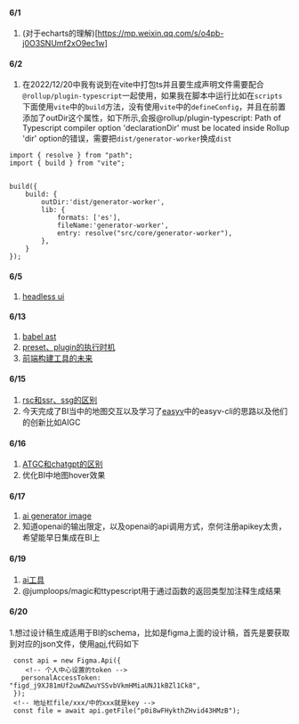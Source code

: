 #### 6/1
1. (对于echarts的理解)[https://mp.weixin.qq.com/s/o4pb-j0O3SNUmf2xO9ec1w]

#### 6/2
1. 在2022/12/20中我有说到在vite中打包ts并且要生成声明文件需要配合`@rollup/plugin-typescript`一起使用，如果我在脚本中运行比如在`scripts`下面使用`vite`中的`build`方法，没有使用`vite`中的`defineConfig`，并且在前置添加了outDir这个属性，如下所示,会报@rollup/plugin-typescript: Path of Typescript compiler option 'declarationDir' must be located inside Rollup 'dir' option的错误，需要把`dist/generator-worker`换成`dist`
```
import { resolve } from "path";
import { build } from "vite";


build({
    build: {
        outDir:'dist/generator-worker',
        lib: {
            formats: ['es'],
            fileName:'generator-worker',
            entry: resolve("src/core/generator-worker"),
        },
    }
});

```

#### 6/5
1. [headless ui](https://zhuanlan.zhihu.com/p/578736019)

#### 6/13
1. [babel ast](https://mp.weixin.qq.com/s/bRk9exa31Lbzz8JeOsKBNQ)
2. [preset、plugin的执行时机](https://zhuanlan.zhihu.com/p/561179796)
3. [前端构建工具的未来](https://mp.weixin.qq.com/s/od1_nqs6bQy5PGHcvZxtZQ)

#### 6/15
1. [rsc和ssr、ssg的区别](https://mp.weixin.qq.com/s/TFxQSwOLQJWBC-ErWaHS9Q)
2. 今天完成了BI当中的地图交互以及学习了[easyv](https://dtstack.yuque.com/easyv/il3lgc/uddxhvath5vew7uv)中的easyv-cli的思路以及他们的创新比如AIGC

#### 6/16
1. [ATGC和chatgpt的区别](https://baijiahao.baidu.com/s?id=1762208635927975432&wfr=spider&for=pc)
2. 优化BI中地图hover效果

#### 6/17
1. [ai generator image](https://blog.csdn.net/weixin_47967031/article/details/129699654)
2. 知道openai的输出限定，以及openai的api调用方式，奈何注册apikey太贵，希望能早日集成在BI上

#### 6/19
1. [ai工具](https://mp.weixin.qq.com/s/QAvJNbDjX-hbmN4cuCtVzw)
2. @jumploops/magic和ttypescript用于通过函数的返回类型加注释生成结果

#### 6/20
1.想过设计稿生成适用于BI的schema，比如是figma上面的设计稿，首先是要获取到对应的json文件，使用[api](https://www.figma.com/developers/api),代码如下
```
 const api = new Figma.Api({
    <!-- 个人中心设置的token -->
   personalAccessToken: "figd_j9XJ81mUf2uwNZwuYSSvbVkmHMiaUNJ1kBZl1Ck8",
 });
 <!-- 地址栏file/xxx/中的xxx就是key -->
 const file = await api.getFile("p0i8wFHykthZHvid43HMzB");
```